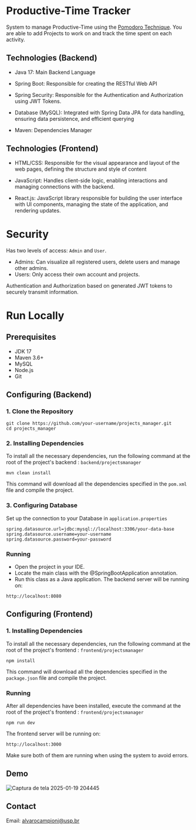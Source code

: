# Productive-Time Tracker
System to manage Productive-Time using the [Pomodoro Technique](https://en.wikipedia.org/wiki/Pomodoro_Technique). You are able to add Projects to work on and track the time spent on each activity. 

## Technologies (Backend)
- Java 17: Main Backend Language

- Spring Boot: Responsible for creating the RESTful Web API

- Spring Security: Responsible for the Authentication and Authorization using JWT Tokens.

- Database (MySQL): Integrated with Spring Data JPA for data handling, ensuring data persistence, and efficient querying

- Maven: Dependencies Manager

## Technologies (Frontend)
- HTML/CSS: Responsible for the visual appearance and layout of the web pages, defining the structure and style of content

- JavaScript: Handles client-side logic, enabling interactions and managing connections with the backend.

- React.js: JavaScript library responsible for building the user interface with UI components, managing the state of the application, and rendering updates.

# Security
Has two levels of access: `Admin` and `User`.

- Admins: Can visualize all registered users, delete users and manage other admins. 
- Users: Only access their own account and projects.
  
Authentication and Authorization based on generated JWT tokens to securely transmit information.

# Run Locally

## Prerequisites
- JDK 17
- Maven 3.6+
- MySQL
- Node.js
- Git

## Configuring (Backend)

### 1. Clone the Repository
```
git clone https://github.com/your-username/projects_manager.git
cd projects_manager
```
### 2. Installing Dependencies
To install all the necessary dependencies, run the following command at the root of the project's backend : `backend/projectsmanager`
```
mvn clean install
```
This command will download all the dependencies specified in the `pom.xml` file and compile the project.

### 3. Configuring Database
Set up the connection to your Database in `application.properties`
```
spring.datasource.url=jdbc:mysql://localhost:3306/your-data-base
spring.datasource.username=your-username
spring.datasource.password=your-password
```

### Running
- Open the project in your IDE. 
- Locate the main class with the @SpringBootApplication annotation.
- Run this class as a Java application.
The backend server will be running on:
```
http://localhost:8080
```

## Configuring (Frontend)

### 1. Installing Dependencies
To install all the necessary dependencies, run the following command at the root of the project's frontend : `frontend/projectsmanager`
```
npm install
```
This command will download all the dependencies specified in the `package.json` file and compile the project.

### Running
After all dependencies have been installed, execute the command at the root of the project's frontend : `frontend/projectsmanager`
```
npm run dev
```
The frontend server will be running on:
```
http://localhost:3000
```

Make sure both of them are running when using the system to avoid errors.

## Demo

![Captura de tela 2025-01-19 204445](https://github.com/user-attachments/assets/803025d0-1539-43ff-8571-6ca0c55c6cb8)

## Contact
Email: alvarocampioni@usp.br

